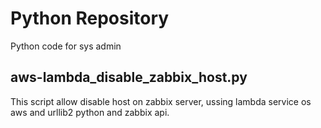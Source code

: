 # Python Repository

Python code for sys admin

## aws-lambda_disable_zabbix_host.py
This script allow disable host on zabbix server, ussing lambda service os aws and urllib2 python and zabbix api.

